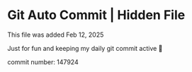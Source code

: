 # Git Auto Commit | Hidden File

This file was added Feb 12, 2025

Just for fun and keeping my daily git commit active 🤪

commit number: 147924
